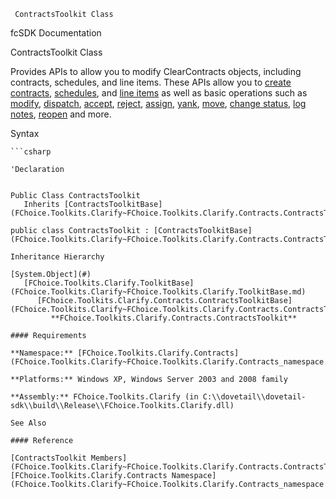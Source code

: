 ﻿     ContractsToolkit Class                                                   

fcSDK Documentation

ContractsToolkit Class

Provides APIs to allow you to modify ClearContracts objects, including contracts, schedules, and line items. These APIs allow you to [create contracts](FChoice.Toolkits.Clarify~FChoice.Toolkits.Clarify.Contracts.ContractsToolkit~CreateContract.md), [schedules](FChoice.Toolkits.Clarify~FChoice.Toolkits.Clarify.Contracts.ContractsToolkit~CreateSchedule.md), and [line items](FChoice.Toolkits.Clarify~FChoice.Toolkits.Clarify.Contracts.ContractsToolkit~CreateContractLineItem.md) as well as basic operations such as [modify](FChoice.Toolkits.Clarify~FChoice.Toolkits.Clarify.Contracts.ContractsToolkit~UpdateSchedule.md), [dispatch](FChoice.Toolkits.Clarify~FChoice.Toolkits.Clarify.Contracts.ContractsToolkit~DispatchQuote.md), [accept](FChoice.Toolkits.Clarify~FChoice.Toolkits.Clarify.Contracts.ContractsToolkit~AcceptQuote.md), [reject](FChoice.Toolkits.Clarify~FChoice.Toolkits.Clarify.Contracts.ContractsToolkit~RejectQuote.md), [assign](FChoice.Toolkits.Clarify~FChoice.Toolkits.Clarify.Contracts.ContractsToolkit~AssignQuote.md), [yank](FChoice.Toolkits.Clarify~FChoice.Toolkits.Clarify.Contracts.ContractsToolkit~YankQuote.md), [move](FChoice.Toolkits.Clarify~FChoice.Toolkits.Clarify.Contracts.ContractsToolkit~MoveQuote.md), [change status](FChoice.Toolkits.Clarify~FChoice.Toolkits.Clarify.Contracts.ContractsToolkit~ChangeQuoteStatus.md), [log notes](FChoice.Toolkits.Clarify~FChoice.Toolkits.Clarify.Contracts.ContractsToolkit~LogContractNote.md), [reopen](FChoice.Toolkits.Clarify~FChoice.Toolkits.Clarify.Contracts.ContractsToolkit~ReopenContract.md) and more.

Syntax

```vbnet
```csharp

'Declaration
 

Public Class ContractsToolkit 
   Inherits [ContractsToolkitBase](FChoice.Toolkits.Clarify~FChoice.Toolkits.Clarify.Contracts.ContractsToolkitBase.md)

public class ContractsToolkit : [ContractsToolkitBase](FChoice.Toolkits.Clarify~FChoice.Toolkits.Clarify.Contracts.ContractsToolkitBase.md) 

Inheritance Hierarchy

[System.Object](#)  
   [FChoice.Toolkits.Clarify.ToolkitBase](FChoice.Toolkits.Clarify~FChoice.Toolkits.Clarify.ToolkitBase.md)  
      [FChoice.Toolkits.Clarify.Contracts.ContractsToolkitBase](FChoice.Toolkits.Clarify~FChoice.Toolkits.Clarify.Contracts.ContractsToolkitBase.md)  
         **FChoice.Toolkits.Clarify.Contracts.ContractsToolkit**  

#### Requirements

**Namespace:** [FChoice.Toolkits.Clarify.Contracts](FChoice.Toolkits.Clarify~FChoice.Toolkits.Clarify.Contracts_namespace.md)

**Platforms:** Windows XP, Windows Server 2003 and 2008 family

**Assembly:** FChoice.Toolkits.Clarify (in C:\\dovetail\\dovetail-sdk\\build\\Release\\FChoice.Toolkits.Clarify.dll)

See Also

#### Reference

[ContractsToolkit Members](FChoice.Toolkits.Clarify~FChoice.Toolkits.Clarify.Contracts.ContractsToolkit_members.md)  
[FChoice.Toolkits.Clarify.Contracts Namespace](FChoice.Toolkits.Clarify~FChoice.Toolkits.Clarify.Contracts_namespace.md)